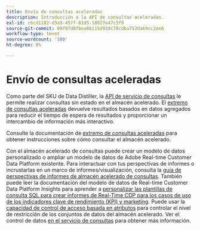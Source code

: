 ```yaml
---
title: Envío de consultas aceleradas
description: Introducción a la API de consultas aceleradas.
exl-id: c6cd1182-d3a9-457f-81d5-18027e47c3f9
source-git-commit: 0970fd8fbea86115d92dc78cdba753da69cc2ee6
workflow-type: tm+mt
source-wordcount: '189'
ht-degree: 0%

---
```


# Envío de consultas aceleradas

Como parte del SKU de Data Distiller, la [API de servicio de consultas](https://developer.adobe.com/experience-platform-apis/references/query-service/) le permite realizar consultas sin estado en el almacén acelerado. El [extremo de consultas aceleradas](https://developer.adobe.com/experience-platform-apis/references/query-service/#tag/Accelerated-Queries) devuelve resultados basados en datos agregados para reducir el tiempo de espera de resultados y proporcionar un intercambio de información más interactivo.

Consulte la documentación de [extremo de consultas aceleradas](../../api/accelerated-queries.md) para obtener instrucciones sobre cómo consultar el almacén acelerado.

Con el almacén acelerado de consultas puede crear un modelo de datos personalizado o ampliar un modelo de datos de Adobe Real-time Customer Data Platform existente. Para interactuar con tus perspectivas de informes o incrustarlas en un marco de informes/visualización, consulta la [guía de perspectivas de informes de almacén acelerado de consultas](./reporting-insights-data-model.md). También puede leer la documentación del modelo de datos de Real-time Customer Data Platform Insights para aprender a [personalizar las plantillas de consulta SQL para crear informes de Real-Time CDP para los casos de uso de los indicadores clave de rendimiento (KPI) y marketing](../../../dashboards/data-models/cdp-insights-data-model-b2c.md). Puede usar la [capacidad de control de acceso basada en atributos](../../../access-control/abac/overview.md) para controlar el nivel de restricción de los conjuntos de datos del almacén acelerado. Ver el control de datos [en el servicio de consultas](../../data-governance/overview.md#create-field-based-access-restrictions-on-accelerated-datasets)
para obtener más información.

